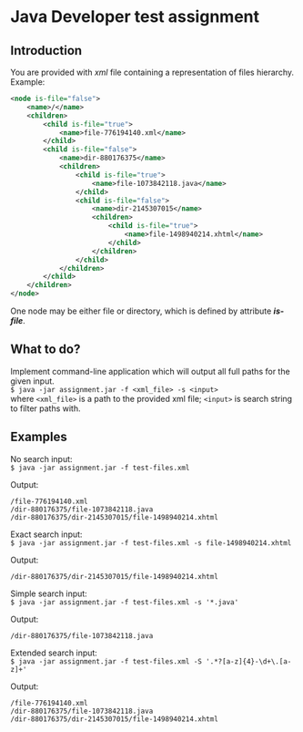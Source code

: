 # Java Developer test assignment
## Introduction
You are provided with *xml* file containing a representation of files hierarchy.  
Example:
```xml
<node is-file="false">
    <name>/</name>
    <children>
        <child is-file="true">
            <name>file-776194140.xml</name>
        </child>
        <child is-file="false">
            <name>dir-880176375</name>
            <children>
                <child is-file="true">
                    <name>file-1073842118.java</name>
                </child>
                <child is-file="false">
                    <name>dir-2145307015</name>
                    <children>
                        <child is-file="true">
                            <name>file-1498940214.xhtml</name>
                        </child>
                    </children>
                </child>
            </children>
        </child>
    </children>
</node>
```
One node may be either file or directory, which is defined by attribute ***is-file***.

## What to do?

Implement command-line application which will output all full paths for the given input.  
`$ java -jar assignment.jar -f <xml_file> -s <input>`  
where `<xml_file>` is a path to the provided xml file; `<input>` is search string to filter paths with.

## Examples
No search input:  
`$ java -jar assignment.jar -f test-files.xml`  

Output:
```
/file-776194140.xml
/dir-880176375/file-1073842118.java
/dir-880176375/dir-2145307015/file-1498940214.xhtml
```

Exact search input:  
`$ java -jar assignment.jar -f test-files.xml -s file-1498940214.xhtml`  

Output:
```
/dir-880176375/dir-2145307015/file-1498940214.xhtml
```
Simple search input:  
`$ java -jar assignment.jar -f test-files.xml -s '*.java'`  

Output:
```
/dir-880176375/file-1073842118.java
```
Extended search input:  
`$ java -jar assignment.jar -f test-files.xml -S '.*?[a-z]{4}-\d+\.[a-z]+'`  

Output:
```
/file-776194140.xml
/dir-880176375/file-1073842118.java
/dir-880176375/dir-2145307015/file-1498940214.xhtml
```
